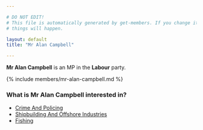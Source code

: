 ```yaml
---

# DO NOT EDIT!
# This file is automatically generated by get-members. If you change it, bad
# things will happen.

layout: default
title: "Mr Alan Campbell"

---
```


**Mr Alan Campbell** is an MP in the **Labour** party.

{% include members/mr-alan-campbell.md %}

### What is Mr Alan Campbell interested in?


* [Crime And Policing](/interests/crime-and-policing.html)
* [Shipbuilding And Offshore Industries](/interests/shipbuilding-and-offshore-industries.html)
* [Fishing](/interests/fishing.html)
